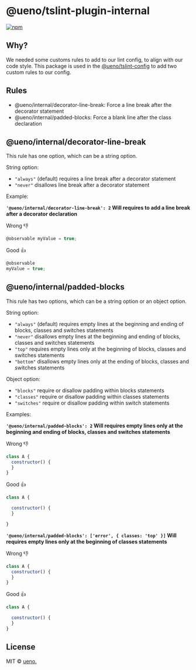 # @ueno/tslint-plugin-internal

[![npm](https://img.shields.io/npm/v/@ueno/tslint-plugin-internal.svg)](https://www.npmjs.com/package/@ueno/tslint-plugin-internal)

## Why?

We needed some customs rules to add to our lint config, to align with our code style. This package is used in the [@ueno/tslint-config](https://github.com/ueno-llc/styleguide/tree/master/packages/tslint-config) to add two custom rules to our config.

## Rules

* @ueno/internal/decorator-line-break: Force a line break after the decorator statement
* @ueno/internal/padded-blocks: Force a blank line after the class declaration

## @ueno/internal/decorator-line-break

This rule has one option, which can be a string option.

String option:

- `"always"` (default) requires a line break after a decorator statement
- `"never"` disallows line break after a decorator statement

Example:

**`'@ueno/internal/decorator-line-break': 2` Will requires to add a line break after a decorator declaration**

Wrong 👎

```js
@observable myValue = true;
```

Good 👍

```js
@observable
myValue = true;
```

## @ueno/internal/padded-blocks

This rule has two options, which can be a string option or an object option.

String option:

- `"always"` (default) requires empty lines at the beginning and ending of blocks, classes and switches statements
- `"never"` disallows empty lines at the beginning and ending of blocks, classes and switches statements
- `"top"` requires empty lines only at the beginning of blocks, classes and switches statements
- `"bottom"` disallows empty lines only at the ending of blocks, classes and switches statements

Object option:

- `"blocks"` require or disallow padding within blocks statements
- `"classes"` require or disallow padding within classes statements
- `"switches"` require or disallow padding within switch statements

Examples:

**`'@ueno/internal/padded-blocks': 2` Will requires empty lines only at the beginning and ending of blocks, classes and switches statements**

Wrong 👎

```js
class A {
  constructor() {
  }
}
```

Good 👍

```js
class A {

  constructor() {
  }

}
```

**`'@ueno/internal/padded-blocks': ['error', { classes: 'top' }]` Will requires empty lines only at the beginning of classes statements**

Wrong 👎

```js
class A {
  constructor() {
  }
}
```

Good 👍

```js
class A {

  constructor() {
  }
}
```

## License

MIT &copy; [ueno.](http://ueno.co)
